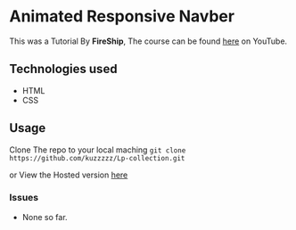 # Animated Responsive Navber
This was a Tutorial By **FireShip**, The course can be found [here](https://www.youtube.com/watch?v=biOMz4puGt8&list=WL&index=13) on YouTube.

## Technologies used
- HTML
- CSS



## Usage
Clone The repo to your local maching 
`git clone https://github.com/kuzzzzz/Lp-collection.git`

or View the Hosted version [here](https://kuzzzzz.github.io/Lp-collection/util/Animated-Responsive-Navbar/index.html)

### Issues
- None so far.